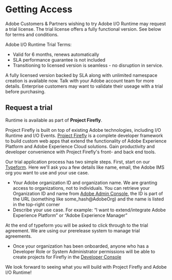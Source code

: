 # Getting Access

Adobe Customers & Partners wishing to try Adobe I/O Runtime may request a trial license. The trial license offers a fully functional version. See below for terms and conditions.

Adobe I/O Runtime Trial Terms:
* Valid for 6 months, renews automatically
* SLA performance guarantee is not included
* Transitioning to licensed version is seamless - no disruption in service.
 
A fully licensed version backed by SLA along with unlimited namespace creation is available now. Talk with your Adobe account team for more details. Enterprise customers may want to validate their useage with a trial before purchasing. 

## Request a trial
Runtime is available as part of **Project Firefly**.

Project Firefly is built on top of existing Adobe technologies, including I/O Runtime and I/O Events. [Project Firefly](/project-firefly) is a complete developer framework to build custom web apps that extend the functionality of Adobe Experience Platform and Adobe Experience Cloud solutions. Gain productivity and developer convenience with Project Firefly's front- and back end tools. 

Our trial application process has two simple steps. First, start on our [Typeform](https://adobeio.typeform.com/to/obqgRm). Here we'll ask you a few details like name, email, the Adobe IMS org you want to use and your use case.

* Your Adobe organization ID and organization name. We are granting access to organizations, not to individuals. You can retrieve your Organization ID and name from [Adobe Admin Console](https://adminconsole.adobe.com), the ID is part of the URL (something like some_hash@AdobeOrg) and the name is listed in the top-right corner
* Describe your use case. For example: “I want to extend/integrate Adobe Experience Platform” or “Adobe Experience Manager”

At the end of typeform you will be asked to click through to the trial agreement. We are using our prerelease system to manage trial agreements.

* Once your organization has been onboarded, anyone who has a Developer Role or System Administrator permissions will be able to create projects for Firefly in the [Developer Console](/console)

We look forward to seeing what you will build with Project Firefly and Adobe I/O Runtime! 
